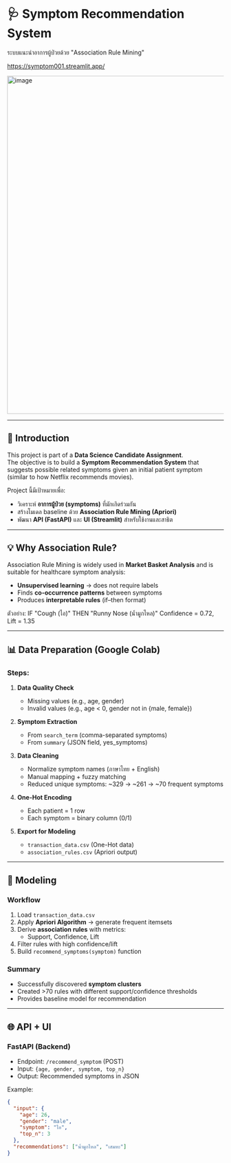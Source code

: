 # 🩺 Symptom Recommendation System  
ระบบแนะนำอาการผู้ป่วยด้วย "Association Rule Mining"

https://symptom001.streamlit.app/

<img width="748" height="786" alt="image" src="https://github.com/user-attachments/assets/78e065e8-03ab-4eb1-846f-61287afc498b" />

---

## 🔰 Introduction
This project is part of a **Data Science Candidate Assignment**.  
The objective is to build a **Symptom Recommendation System** that suggests possible related symptoms given an initial patient symptom (similar to how Netflix recommends movies).  

Project นี้มีเป้าหมายเพื่อ:
- วิเคราะห์ **อาการผู้ป่วย (symptoms)** ที่มักเกิดร่วมกัน  
- สร้างโมเดล baseline ด้วย **Association Rule Mining (Apriori)**  
- พัฒนา **API (FastAPI)** และ **UI (Streamlit)** สำหรับใช้งานและสาธิต  

---

## 💡 Why Association Rule?
Association Rule Mining is widely used in **Market Basket Analysis** and is suitable for healthcare symptom analysis:  

- **Unsupervised learning** → does not require labels  
- Finds **co-occurrence patterns** between symptoms  
- Produces **interpretable rules** (if–then format)  

ตัวอย่าง:  IF "Cough (ไอ)" THEN "Runny Nose (น้ำมูกไหล)"
Confidence = 0.72, Lift = 1.35

------------
## 📊 Data Preparation (Google Colab)

### Steps:
1. **Data Quality Check**  
   - Missing values (e.g., age, gender)  
   - Invalid values (e.g., age < 0, gender not in {male, female})  

2. **Symptom Extraction**  
   - From `search_term` (comma-separated symptoms)  
   - From `summary` (JSON field, yes_symptoms)  

3. **Data Cleaning**  
   - Normalize symptom names (ภาษาไทย + English)  
   - Manual mapping + fuzzy matching  
   - Reduced unique symptoms: ~329 → ~261 → ~70 frequent symptoms  

4. **One-Hot Encoding**  
   - Each patient = 1 row  
   - Each symptom = binary column (0/1)  

5. **Export for Modeling**  
   - `transaction_data.csv` (One-Hot data)  
   - `association_rules.csv` (Apriori output)  

---

## 🤖 Modeling

### Workflow
1. Load `transaction_data.csv`  
2. Apply **Apriori Algorithm** → generate frequent itemsets  
3. Derive **association rules** with metrics:  
   - Support, Confidence, Lift  
4. Filter rules with high confidence/lift  
5. Build `recommend_symptoms(symptom)` function

### Summary
- Successfully discovered **symptom clusters**  
- Created >70 rules with different support/confidence thresholds  
- Provides baseline model for recommendation  

---

## 🌐 API + UI

### FastAPI (Backend)
- Endpoint: `/recommend_symptom` (POST)  
- Input: `{age, gender, symptom, top_n}`  
- Output: Recommended symptoms in JSON  

Example:
```json
{
  "input": {
    "age": 26,
    "gender": "male",
    "symptom": "ไอ",
    "top_n": 3
  },
  "recommendations": ["น้ำมูกไหล", "เสมหะ"]
}

